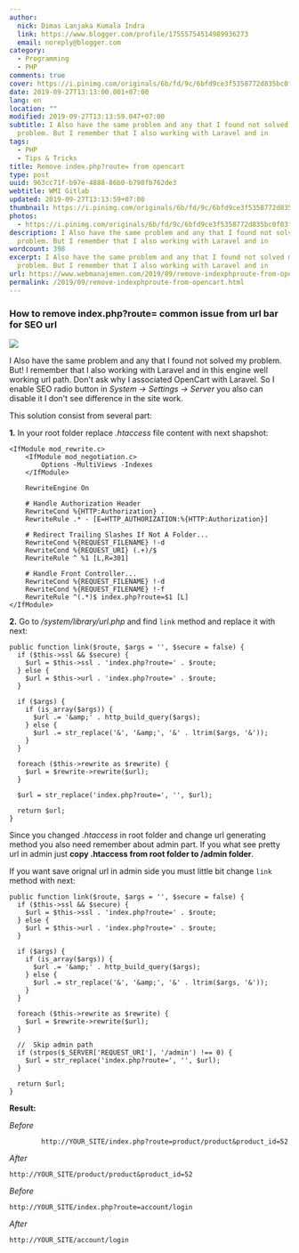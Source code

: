 ```yaml
---
author:
  nick: Dimas Lanjaka Kumala Indra
  link: https://www.blogger.com/profile/17555754514989936273
  email: noreply@blogger.com
category:
  - Programming
  - PHP
comments: true
cover: https://i.pinimg.com/originals/6b/fd/9c/6bfd9ce3f5358772d835bc0f03fa26be.png
date: 2019-09-27T13:13:00.001+07:00
lang: en
location: ""
modified: 2019-09-27T13:13:59.047+07:00
subtitle: I Also have the same problem and any that I found not solved my
  problem. But I remember that I also working with Laravel and in
tags:
  - PHP
  - Tips & Tricks
title: Remove index.php?route= from opencart
type: post
uuid: 963cc71f-b97e-4888-86b0-b798fb762de3
webtitle: WMI Gitlab
updated: 2019-09-27T13:13:59+07:00
thumbnail: https://i.pinimg.com/originals/6b/fd/9c/6bfd9ce3f5358772d835bc0f03fa26be.png
photos:
  - https://i.pinimg.com/originals/6b/fd/9c/6bfd9ce3f5358772d835bc0f03fa26be.png
description: I Also have the same problem and any that I found not solved my
  problem. But I remember that I also working with Laravel and in
wordcount: 398
excerpt: I Also have the same problem and any that I found not solved my
  problem. But I remember that I also working with Laravel and in
url: https://www.webmanajemen.com/2019/09/remove-indexphproute-from-opencart.html
permalink: /2019/09/remove-indexphproute-from-opencart.html
---
```


<h3>How to remove index.php?route= common issue from url bar for SEO url</h3><img src="https://i.pinimg.com/originals/6b/fd/9c/6bfd9ce3f5358772d835bc0f03fa26be.png"><p>    I Also have the same problem and any that I found not solved my problem. But!     I remember that I also working with Laravel and in this engine well working     url path. Don't ask why I associated OpenCart with Laravel. So I enable SEO     radio button in <em>System -&gt; Settings -&gt; Server</em> you also can     disable it I don't see difference in the site work. </p><p>    This solution consist from several part: </p><p>    <strong>1.</strong>    In your root folder replace <em>.htaccess</em> file content with next     shapshot: </p><pre><code>&lt;IfModule mod_rewrite.c&gt;<br>    &lt;IfModule mod_negotiation.c&gt;<br>        Options -MultiViews -Indexes<br>    &lt;/IfModule&gt;<br><br>    RewriteEngine On<br><br>    # Handle Authorization Header<br>    RewriteCond %{HTTP:Authorization} .<br>    RewriteRule .* - [E=HTTP_AUTHORIZATION:%{HTTP:Authorization}]<br><br>    # Redirect Trailing Slashes If Not A Folder...<br>    RewriteCond %{REQUEST_FILENAME} !-d<br>    RewriteCond %{REQUEST_URI} (.+)/$<br>    RewriteRule ^ %1 [L,R=301]<br><br>    # Handle Front Controller...<br>    RewriteCond %{REQUEST_FILENAME} !-d<br>    RewriteCond %{REQUEST_FILENAME} !-f<br>    RewriteRule ^(.*)$ index.php?route=$1 [L]<br>&lt;/IfModule&gt;</code></pre><p>    <strong>2.</strong>    Go to <em>/system/library/url.php</em> and find <code>link</code> method     and replace it with next: </p><pre><code>public function link($route, $args = '', $secure = false) {<br>  if ($this-&gt;ssl &amp;&amp; $secure) {<br>    $url = $this-&gt;ssl . 'index.php?route=' . $route;<br>  } else {<br>    $url = $this-&gt;url . 'index.php?route=' . $route;<br>  }<br><br>  if ($args) {<br>    if (is_array($args)) {<br>      $url .= '&amp;amp;' . http_build_query($args);<br>    } else {<br>      $url .= str_replace('&amp;', '&amp;amp;', '&amp;' . ltrim($args, '&amp;'));<br>    }<br>  }<br><br>  foreach ($this-&gt;rewrite as $rewrite) {<br>    $url = $rewrite-&gt;rewrite($url);<br>  }<br><br>  $url = str_replace('index.php?route=', '', $url);<br><br>  return $url; <br>}</code></pre><p>    Since you changed <em>.htaccess</em> in root folder and change url     generating method you also need remember about admin part. If you what see pretty url in admin just    <strong>copy .htaccess from root folder to /admin folder</strong>. </p><p>If you want save orignal url in admin side you must little bit change    <code>link</code> method with next: </p><pre><code>public function link($route, $args = '', $secure = false) {<br>  if ($this-&gt;ssl &amp;&amp; $secure) {<br>    $url = $this-&gt;ssl . 'index.php?route=' . $route;<br>  } else {<br>    $url = $this-&gt;url . 'index.php?route=' . $route;<br>  }<br><br>  if ($args) {<br>    if (is_array($args)) {<br>      $url .= '&amp;amp;' . http_build_query($args);<br>    } else {<br>      $url .= str_replace('&amp;', '&amp;amp;', '&amp;' . ltrim($args, '&amp;'));<br>    }<br>  }<br><br>  foreach ($this-&gt;rewrite as $rewrite) {<br>    $url = $rewrite-&gt;rewrite($url);<br>  }<br><br>  //  Skip admin path<br>  if (strpos($_SERVER['REQUEST_URI'], '/admin') !== 0) {<br>    $url = str_replace('index.php?route=', '', $url);<br>  }<br><br>  return $url; <br>}</code></pre><p>    <strong>Result:</strong></p><p>    <em>Before</em></p><p>    <code>        http://YOUR_SITE/index.php?route=product/product&amp;product_id=52     </code></p><p>    <em>After</em></p><p>    <code>http://YOUR_SITE/product/product&amp;product_id=52</code></p><p>    <em>Before</em></p><p>    <code>http://YOUR_SITE/index.php?route=account/login</code></p><p>    <em>After</em></p><p>    <code>http://YOUR_SITE/account/login</code></p>